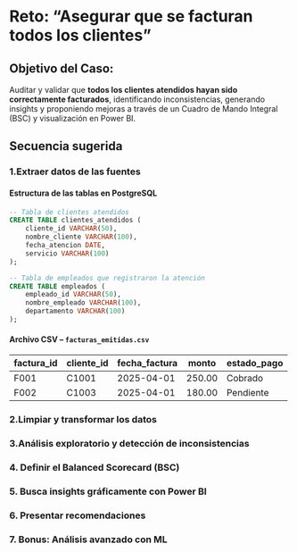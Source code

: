 # Reto: “Asegurar que se facturan todos los clientes”

## Objetivo del Caso:
Auditar y validar que **todos los clientes atendidos hayan sido correctamente facturados**, identificando inconsistencias, generando insights y proponiendo mejoras a través de un Cuadro de Mando Integral (BSC) y visualización en Power BI.

## Secuencia sugerida
### 1.Extraer datos de las fuentes
#### Estructura de las tablas en PostgreSQL

```sql
-- Tabla de clientes atendidos
CREATE TABLE clientes_atendidos (
    cliente_id VARCHAR(50),
    nombre_cliente VARCHAR(100),
    fecha_atencion DATE,
    servicio VARCHAR(100)
);

-- Tabla de empleados que registraron la atención
CREATE TABLE empleados (
    empleado_id VARCHAR(50),
    nombre_empleado VARCHAR(100),
    departamento VARCHAR(100)
);
```

#### Archivo CSV – `facturas_emitidas.csv`

| factura_id | cliente_id | fecha_factura | monto | estado_pago |
|------------|-------------|----------------|--------|---------------|
| F001       | C1001       | 2025-04-01     | 250.00 | Cobrado        |
| F002       | C1003       | 2025-04-01     | 180.00 | Pendiente      |


### 2.Limpiar y transformar los datos
### 3.Análisis exploratorio y detección de inconsistencias
### 4. Definir el Balanced Scorecard (BSC)
### 5. Busca insights gráficamente con Power BI
### 6. Presentar recomendaciones
### 7. Bonus: Análisis avanzado con ML


